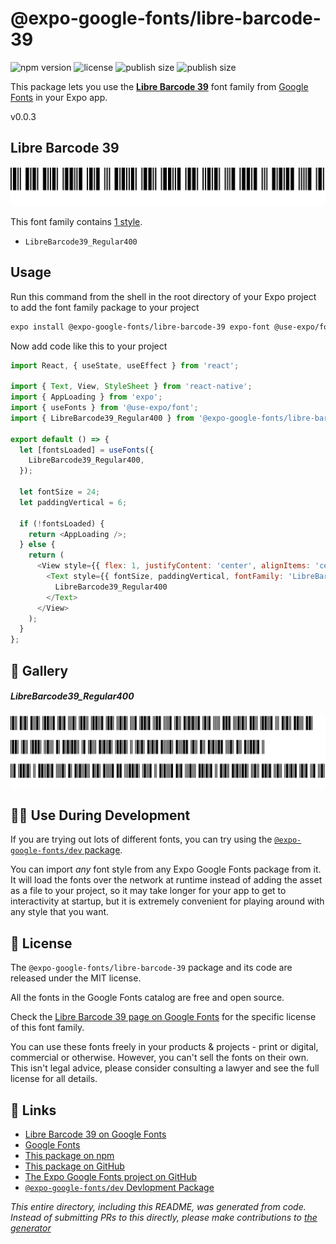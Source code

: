 # @expo-google-fonts/libre-barcode-39

![npm version](https://flat.badgen.net/npm/v/@expo-google-fonts/libre-barcode-39)
![license](https://flat.badgen.net/github/license/expo/google-fonts)
![publish size](https://flat.badgen.net/packagephobia/install/@expo-google-fonts/libre-barcode-39)
![publish size](https://flat.badgen.net/packagephobia/publish/@expo-google-fonts/libre-barcode-39)

This package lets you use the [**Libre Barcode 39**](https://fonts.google.com/specimen/Libre+Barcode+39) font family from [Google Fonts](https://fonts.google.com/) in your Expo app.

v0.0.3

## Libre Barcode 39

![Libre Barcode 39](./font-family.png)

This font family contains [1 style](#-gallery).

- `LibreBarcode39_Regular400`

## Usage

Run this command from the shell in the root directory of your Expo project to add the font family package to your project
```sh
expo install @expo-google-fonts/libre-barcode-39 expo-font @use-expo/font
```

Now add code like this to your project
```js
import React, { useState, useEffect } from 'react';

import { Text, View, StyleSheet } from 'react-native';
import { AppLoading } from 'expo';
import { useFonts } from '@use-expo/font';
import { LibreBarcode39_Regular400 } from '@expo-google-fonts/libre-barcode-39';

export default () => {
  let [fontsLoaded] = useFonts({
    LibreBarcode39_Regular400,
  });

  let fontSize = 24;
  let paddingVertical = 6;

  if (!fontsLoaded) {
    return <AppLoading />;
  } else {
    return (
      <View style={{ flex: 1, justifyContent: 'center', alignItems: 'center' }}>
        <Text style={{ fontSize, paddingVertical, fontFamily: 'LibreBarcode39_Regular400' }}>
          LibreBarcode39_Regular400
        </Text>
      </View>
    );
  }
};

```

## 🔡 Gallery

##### LibreBarcode39_Regular400
![LibreBarcode39_Regular400](./a605309329470cf91b7f9343b36bcc438da6738fec78fce2ac7a62acf989e1c1.ttf.png)


## 👩‍💻 Use During Development

If you are trying out lots of different fonts, you can try using the [`@expo-google-fonts/dev` package](https://github.com/expo/google-fonts/tree/master/font-packages/dev#readme).

You can import *any* font style from any Expo Google Fonts package from it. It will load the fonts
over the network at runtime instead of adding the asset as a file to your project, so it may take longer
for your app to get to interactivity at startup, but it is extremely convenient
for playing around with any style that you want.

## 📖 License

The `@expo-google-fonts/libre-barcode-39` package and its code are released under the MIT license.

All the fonts in the Google Fonts catalog are free and open source.

Check the [Libre Barcode 39 page on Google Fonts](https://fonts.google.com/specimen/Libre+Barcode+39) for the specific license of this font family.

You can use these fonts freely in your products & projects - print or digital, commercial or otherwise. However, you can't sell the fonts on their own. This isn't legal advice, please consider consulting a lawyer and see the full license for all details.

## 🔗 Links

- [Libre Barcode 39 on Google Fonts](https://fonts.google.com/specimen/Libre+Barcode+39)
- [Google Fonts](https://fonts.google.com/)
- [This package on npm](https://www.npmjs.com/package/@expo-google-fonts/libre-barcode-39)
- [This package on GitHub](https://github.com/expo/google-fonts/tree/master/font-packages/libre-barcode-39)
- [The Expo Google Fonts project on GitHub](https://github.com/expo/google-fonts)
- [`@expo-google-fonts/dev` Devlopment Package](https://github.com/expo/google-fonts/tree/master/font-packages/dev)


*This entire directory, including this README, was generated from code. Instead of submitting PRs to this directly, please make contributions to [the generator](https://github.com/expo/google-fonts/tree/master/packages/generator)*
